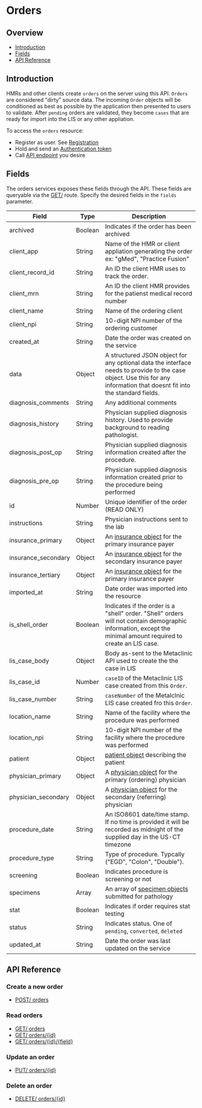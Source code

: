 # Orders

## Overview

- [Introduction](#introduction)
- [Fields](#fields)
- [API Reference](#api-reference)


## Introduction

HMRs and other clients create `orders` on the server using this API.
`Orders` are considered "dirty" source data. The incoming `Order` objects
will be conditioned as best as possible by the application then presented to
users to validate. After `pending` orders are validated, they become `cases`
that are ready for import into the LIS or any other appliation.

To access the `orders` resource:

- Register as user. See [Registration](../../registration/README.md)
- Hold and send an [Authentication token](../../authentication/README.md)
- Call [API endpoint](#api-reference) you desire

## Fields

The orders services exposes these fields through the API. These fields are queryable
via the [GET/](./get/GET-orders.md) route. Specify the desired fields in the `fields`
parameter.

| Field                         | Type        | Description                        |
|-------------------------------|-------------|------------------------------------|
| archived                      | Boolean     | Indicates if the order has been archived |
| client_app                    | String      | Name of the HMR or client appliation generating the order<br>ex: "gMed", "Practice Fusion"  |
| client_record_id              | String      | An ID the client HMR uses to track the order. |
| client_mrn                    | String      | An ID the client HMR provides for the patienst medical record number |
| client_name                   | String      | Name of the ordering client |
| client_npi                    | String      | 10-digit NPI number of the ordering customer  |
| created_at                    | String      | Date the order was created on the service |
| data                          | Object      | A structured JSON object for any optional data the interface needs to provide to the case object. Use this for any information that doesnt fit into the standard fields. |
| diagnosis_comments            | String      | Any additional comments |
| diagnosis_history             | String      | Physician supplied diagnosis history. Used to provide background to reading pathologist. |
| diagnosis_post_op             | String      | Physician supplied diagnosis information created after the procedure.|
| diagnosis_pre_op              | String      | Physician supplied diagnosis information created prior to the procedure being performed   |
| id                            | Number      | Unique identifier of the order (READ ONLY)
| instructions                  | String      | Physician instructions sent to the lab |
| insurance_primary             | Object      | An [insurance object](./post/POST-orders.md#insurance-object) for the primary insurance payer  |
| insurance_secondary           | Object      | An [insurance object](./post/POST-orders.md##insurance-object) for the secondary insurance payer  |
| insurance_tertiary            | Object      | An [insurance object](./post/POST-orderes.md##insurance-object) for the primary insurance payer  |
| imported_at                   | String      | Date order was imported into the resource  |
| is_shell_order                | Boolean     | Indicates if the order is a "shell" order. "Shell" orders will not contain demographic information, except the minimal amount required to create an LIS case. |
| lis_case_body                 | Object      | Body as-sent to the Metaclinic API used to create the the case in LIS |
| lis_case_id                   | Number      | `caseID` of the Metaclinic LIS case created from this `Order`.  |
| lis_case_number               | String      | `caseNumber` of the Metalclnic LIS case created fro this `Order`. |
| location_name                 | String      | Name of the facility where the procedure was performed  |
| location_npi                  | String      | 10-digit NPI number of the facility where the procedure was performed |
| patient                       | Object      | [patient object](./post/POST-orders.md#patient-object) describing the patient |
| physician_primary             | Object      | A [physician object](./post/POST-orders.md#physician-object) for the primary (ordering) physician  |
| physician_secondary           | Object      | A [physician object](./post/POST-orders.md#physician-object) for the secondary (referring) physician  |
| procedure_date                | String      | An ISO8601 date/time stamp. If no time is provided it will be recorded as midnight of the supplied day in the US-CT timezone  |
| procedure_type                | String      | Type of procedure. Typcally ("EGD", "Colon", "Double"). |
| screening                     | Boolean     | Indicates procedure is screening or not  |
| specimens                     | Array       | An array of [specimen objects](./post/POST-orders.md#specimen-object) submitted for pathology  |
| stat                          | Boolean     | Indicates if order requires stat testing   |
| status                        | String      | Indicates status. One of `pending`, `converted`, `deleted`  |
| updated_at                    | String      | Date the order was last updated on the service |

## API Reference

### Create a new order
- [POST/ orders](./post/POST-orders.md)

### Read orders
- [GET/ orders](./get/GET-orders.md)
- [GET/ orders/{id}](./get/GET-orders-id.md)
- [GET/ orders/{id}/{field}](./get/GET-orders-id-field.md)

### Update an order
- [PUT/ orders/{id}](./put/PUT-orders-id.md)

### Delete an order
- [DELETE/ orders/{id}](./delete/DELETE-orders-id.md)
